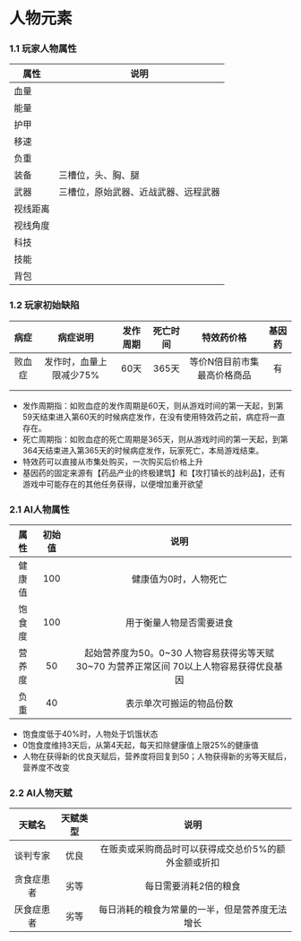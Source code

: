 # 人物元素

### 1.1 玩家人物属性

| 属性     | 说明                                 |
| -------- | ------------------------------------ |
| 血量     |                                      |
| 能量     |                                      |
| 护甲     |                                      |
| 移速     |                                      |
| 负重     |                                      |
| 装备     | 三槽位，头、胸、腿                   |
| 武器     | 三槽位，原始武器、近战武器、远程武器 |
| 视线距离 |                                      |
| 视线角度 |                                      |
| 科技     |                                      |
| 技能     |                                      |
| 背包     |                                      |



### 1.2 玩家初始缺陷

|  病症  |        病症说明         | 发作周期 | 死亡时间 |         特效药价格          | 基因药 |
| :----: | :---------------------: | :------: | :------: | :-------------------------: | :----: |
| 败血症 | 发作时，血量上限减少75% |   60天   |  365天   | 等价N倍目前市集最高价格商品 |   有   |
|        |                         |          |          |                             |        |
|        |                         |          |          |                             |        |

- 发作周期指：如败血症的发作周期是60天，则从游戏时间的第一天起，到第59天结束进入第60天的时候病症发作，在没有使用特效药之前，病症将一直存在。
- 死亡周期指：如败血症的死亡周期是365天，则从游戏时间的第一天起，到第364天结束进入第365天的时候病症发作，玩家死亡，本局游戏结束。
- 特效药可以直接从市集处购买，一次购买后价格上升
- 基因药的固定来源有【药品产业的终极建筑】和【攻打镇长的战利品】，还有游戏中可能存在的其他任务获得，以便增加重开欲望



















### 2.1 AI人物属性

|  属性  | 初始值 |                             说明                             |
| :----: | :----: | :----------------------------------------------------------: |
| 健康值 |  100   |                    健康值为0时，人物死亡                     |
| 饱食度 |  100   |                   用于衡量人物是否需要进食                   |
| 营养度 |   50   | 起始营养度为50。0~30 人物容易获得劣等天赋 30~70 为营养正常区间 70以上人物容易获得优良基因 |
|  负重  |   40   |                   表示单次可搬运的物品份数                   |

- 饱食度低于40%时，人物处于饥饿状态
- 0饱食度维持3天后，从第4天起，每天扣除健康值上限25%的健康值
- 人物在获得新的优良天赋后，营养度将回复到50；人物获得新的劣等天赋后，营养度不改变

### 2.2 AI人物天赋

|   天赋名   | 天赋类型 |                         说明                         |
| :--------: | :------: | :--------------------------------------------------: |
|  谈判专家  |   优良   | 在贩卖或采购商品时可以获得成交总价5%的额外金额或折扣 |
| 贪食症患者 |   劣等   |                每日需要消耗2倍的粮食                 |
| 厌食症患者 |   劣等   |    每日消耗的粮食为常量的一半，但是营养度无法增长    |

